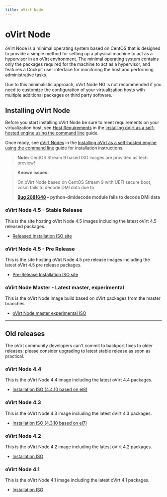 ```yaml
---
title: oVirt Node
---
```

# oVirt Node

oVirt Node is a minimal operating system based on CentOS that is designed to provide a simple method for setting up a
physical machine to act as a hypervisor in an oVirt environment. The minimal operating system contains only the packages
required for the machine to act as a hypervisor, and features a Cockpit user interface for monitoring the host and
performing administrative tasks.

Due to this minimalistic approach, oVirt Node NG is not recommended if you need to customize the configuration of
your virtualization hosts with multiple additional packages or third party software.

## Installing oVirt Node

Before you start installing oVirt Node be sure to meet requirements on your virtualization host, see
[Host Requirements](/documentation/installing_ovirt_as_a_self-hosted_engine_using_the_command_line/#host-requirements) in the
[Installing oVirt as a self-hosted engine using the command line](/documentation/installing_ovirt_as_a_self-hosted_engine_using_the_command_line/) guide.

Once ready, see
[oVirt Nodes](/documentation/installing_ovirt_as_a_self-hosted_engine_using_the_command_line/#Red_Hat_Virtualization_Hosts_SHE_cli_deploy) in the
[Installing oVirt as a self-hosted engine using the command line](/documentation/installing_ovirt_as_a_self-hosted_engine_using_the_command_line/)
guide for installation instructions.

> **Note:** CentOS Stream 9 based ISO images are provided as tech preview!

> **Known issues:**
>
> On oVirt Node based on CentOS Stream 9 with UEFI secure boot, vdsm fails to decode DMI data due to
>
> **[Bug 2081648](https://bugzilla.redhat.com/show_bug.cgi?id=2081648) – python-dmidecode module fails to decode DMI data**



### oVirt Node 4.5 - Stable Release

This is the site hosting oVirt Node 4.5 images including the latest oVirt 4.5 released packages.

* [Released Installation ISO site](https://resources.ovirt.org/pub/ovirt-4.5/iso/ovirt-node-ng-installer/)

### oVirt Node 4.5 - Pre Release

This is the site hosting oVirt Node 4.5 pre release images including the latest oVirt 4.5 pre release packages.

* [Pre-Release Installation ISO site](https://resources.ovirt.org/pub/ovirt-4.5-pre/iso/ovirt-node-ng-installer/)

### oVirt Node Master - Latest master, experimental

This is the oVirt Node image build based on oVirt packages from the master branches.

* [oVirt Node master experimental ISO](https://resources.ovirt.org/repos/ovirt/github-ci/ovirt-node-ng-image/)

-----

## Old releases

The oVirt community developers can't commit to backport fixes to older releases: please consider upgrading to latest stable release as soon as practical.

### oVirt Node 4.4

This is the oVirt Node 4.4 image including the latest oVirt 4.4 packages.

* [Installation ISO (4.4.10 based on el8)](https://resources.ovirt.org/pub/ovirt-4.4/iso/ovirt-node-ng-installer/4.4.10-2022030308/el8/ovirt-node-ng-installer-4.4.10-2022030308.el8.iso)

### oVirt Node 4.3

This is the oVirt Node 4.3 image including the latest oVirt 4.3 packages.

* [Installation ISO (4.3.10 based on el7)](https://resources.ovirt.org/pub/ovirt-4.3/iso/ovirt-node-ng-installer/4.3.10-2020060117/el7/ovirt-node-ng-installer-4.3.10-2020060117.el7.iso)

### oVirt Node 4.2

This is the oVirt Node 4.2 image including the latest oVirt 4.2 packages.

* [Installation ISO](https://resources.ovirt.org/pub/ovirt-4.2/iso/ovirt-node-ng-installer/4.2.0-2019012210.el7/ovirt-node-ng-installer-4.2.0-2019012210.el7.iso)

### oVirt Node 4.1

This is the oVirt Node 4.1 image including the latest oVirt 4.1 packages.

* [Installation ISO](https://resources.ovirt.org/pub/ovirt-4.1/iso/ovirt-node-ng-installer-ovirt/4.1-2018012411/ovirt-node-ng-installer-ovirt-4.1-2018012411.iso)
